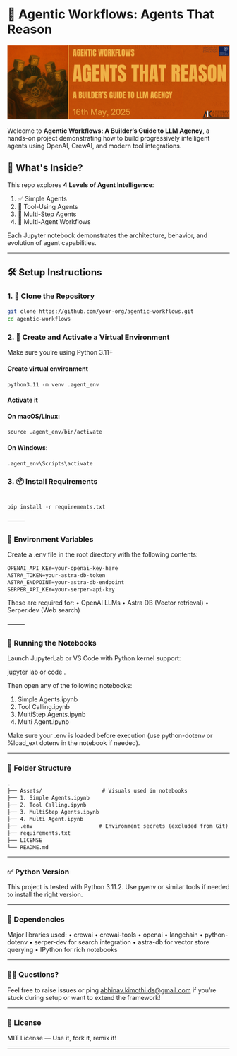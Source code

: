# 🤖 Agentic Workflows: Agents That Reason

![](./Assets/1.1%20AgWorkHeaderImage.png)

Welcome to **Agentic Workflows: A Builder’s Guide to LLM Agency**, a hands-on project demonstrating how to build progressively intelligent agents using OpenAI, CrewAI, and modern tool integrations.



## 🧠 What's Inside?

This repo explores **4 Levels of Agent Intelligence**:
1. ✅ Simple Agents
2. 🔧 Tool-Using Agents
3. 🧩 Multi-Step Agents
4. 🧠 Multi-Agent Workflows

Each Jupyter notebook demonstrates the architecture, behavior, and evolution of agent capabilities.

---

## 🛠️ Setup Instructions

### 1. 🔄 Clone the Repository
```bash
git clone https://github.com/your-org/agentic-workflows.git
cd agentic-workflows
```

### 2. 🐍 Create and Activate a Virtual Environment

Make sure you’re using Python 3.11+

#### Create virtual environment
```
python3.11 -m venv .agent_env
```

#### Activate it
#### On macOS/Linux:
```
source .agent_env/bin/activate
```
#### On Windows:
```
.agent_env\Scripts\activate
```

### 3. 📦 Install Requirements

```

pip install -r requirements.txt
```

⸻

### 🔐 Environment Variables

Create a .env file in the root directory with the following contents:

```
OPENAI_API_KEY=your-openai-key-here
ASTRA_TOKEN=your-astra-db-token
ASTRA_ENDPOINT=your-astra-db-endpoint
SERPER_API_KEY=your-serper-api-key
```

These are required for:
	•	OpenAI LLMs
	•	Astra DB (Vector retrieval)
	•	Serper.dev (Web search)

⸻

### 🧪 Running the Notebooks

Launch JupyterLab or VS Code with Python kernel support:

jupyter lab
or
code .

Then open any of the following notebooks:

1. Simple Agents.ipynb
2. Tool Calling.ipynb
3. MultiStep Agents.ipynb
4. Multi Agent.ipynb

Make sure your .env is loaded before execution (use python-dotenv or %load_ext dotenv in the notebook if needed).

---

### 📂 Folder Structure
```
.
├── Assets/                   # Visuals used in notebooks
├── 1. Simple Agents.ipynb
├── 2. Tool Calling.ipynb
├── 3. MultiStep Agents.ipynb
├── 4. Multi Agent.ipynb
├── .env                     # Environment secrets (excluded from Git)
├── requirements.txt
├── LICENSE
└── README.md
```

---

### ✅ Python Version

This project is tested with Python 3.11.2. Use pyenv or similar tools if needed to install the right version.

--- 

### 🧩 Dependencies

Major libraries used:
	•	crewai
	•	crewai-tools
	•	openai
	•	langchain
	•	python-dotenv
	•	serper-dev for search integration
	•	astra-db for vector store querying
	•	IPython for rich notebooks

--- 

### 🙋‍♂️ Questions?

Feel free to raise issues or ping abhinav.kimothi.ds@gmail.com if you’re stuck during setup or want to extend the framework!

---

### 🧠 License

MIT License — Use it, fork it, remix it!

---